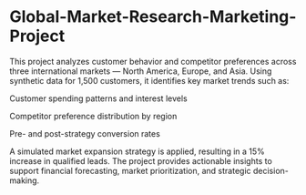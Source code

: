 # Global-Market-Research-Marketing-Project
This project analyzes customer behavior and competitor preferences across three international markets — North America, Europe, and Asia.  Using synthetic data for 1,500 customers, it identifies key market trends such as:

Customer spending patterns and interest levels

Competitor preference distribution by region

Pre- and post-strategy conversion rates

A simulated market expansion strategy is applied, resulting in a 15% increase in qualified leads. The project provides actionable insights to support financial forecasting, market prioritization, and strategic decision-making.
